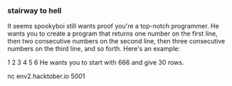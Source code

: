 ### stairway to hell

It seems spookyboi still wants proof you're a top-notch programmer. He wants you to create a program that returns one number on the first line, then two consecutive numbers on the second line, then three consecutive numbers on the third line, and so forth. Here's an example:

1
2 3
4 5 6
He wants you to start with 666 and give 30 rows.

nc env2.hacktober.io 5001
